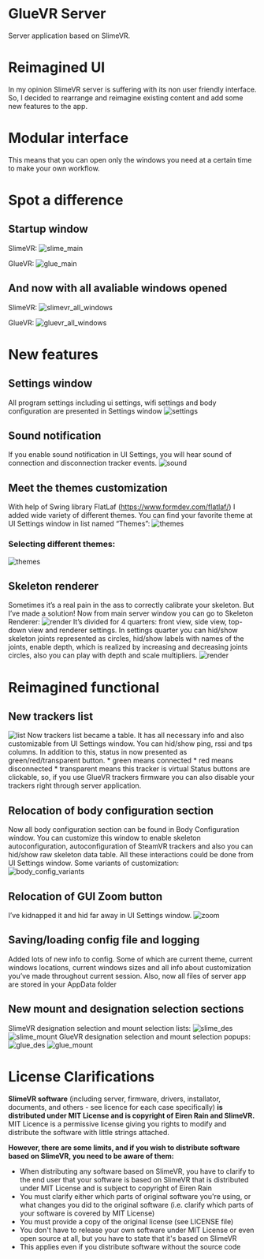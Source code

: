 # GlueVR Server
Server application based on SlimeVR.

# Reimagined UI
In my opinion SlimeVR server is suffering with its non user friendly interface. So, I decided to rearrange and reimagine existing content and add some new features to the app.

# Modular interface
This means that you can open only the windows you need at a certain time to make your own workflow.

# Spot a difference
## Startup window
SlimeVR:
![slime_main](https://user-images.githubusercontent.com/71143870/166464514-8c41a0f3-df83-41b5-8bb0-c2c0d08a127b.png)

GlueVR:
![glue_main](https://user-images.githubusercontent.com/71143870/166464457-0b91f3f8-9901-4784-978f-3b22277fa578.png)

## And now with all avaliable windows opened
SlimeVR:
![slimevr_all_windows](https://user-images.githubusercontent.com/71143870/166464702-6b137e69-41fd-4453-9ca2-7ad3c972ef56.png)

GlueVR:
![gluevr_all_windows](https://user-images.githubusercontent.com/71143870/166464809-dd389370-ed62-4d65-9e27-f27db3c684dc.png)

# New features
## Settings window
All program settings including ui settings, wifi settings and body configuration are presented in Settings window
![settings](https://user-images.githubusercontent.com/71143870/166465147-e9a1fbe5-b259-40ff-ae55-060165d912ec.png)

## Sound notification
If you enable sound notification in UI Settings, you will hear sound of connection and disconnection tracker events.
![sound](https://user-images.githubusercontent.com/71143870/166465306-18b5887b-9c3c-4f74-81c0-7ab4199d5f7e.png)

## Meet the themes customization
With help of Swing library FlatLaf (https://www.formdev.com/flatlaf/) I added wide variety of different themes.
You can find your favorite theme at UI Settings window in list named “Themes”:
![themes](https://user-images.githubusercontent.com/71143870/166465381-804eec2a-25a4-4b8a-a37d-1d9f5a15b68b.png)


### Selecting different themes:
![themes](https://user-images.githubusercontent.com/71143870/166465466-916400c1-20f5-454e-8c95-a526cc59a552.gif)

## Skeleton renderer
Sometimes it’s a real pain in the ass to correctly calibrate your skeleton. But I’ve made a solution!
Now from main server window you can go to Skeleton Renderer:
![render](https://user-images.githubusercontent.com/71143870/166465553-b7a28c61-6b6a-45e3-8bb9-4fd9a9d568bb.gif)
It’s divided for 4 quarters: front view, side view, top-down view and renderer settings.
In settings quarter you can hid/show skeleton joints represented as circles, hid/show labels with names of the joints, enable depth, which is realized by increasing and decreasing joints circles, also you can play with depth and scale multipliers.
![render](https://user-images.githubusercontent.com/71143870/166465693-010f98ef-36a6-4e95-9aa2-8ba0f9f6d0e4.png)

# Reimagined functional
## New trackers list
![list](https://user-images.githubusercontent.com/71143870/166465808-7e726594-18e6-4d96-9aa8-abdaa90926bd.png)
Now trackers list became a table. It has all necessary info and also customizable from UI Settings window. You can hid/show ping, rssi and tps columns.
In addition to this, status in now presented as green/red/transparent button.
	*	green means connected
	*	red means disconnected
	*	transparent means this tracker is virtual
Status buttons are clickable, so, if you use GlueVR trackers firmware you can also disable your trackers right through server application.

## Relocation of body configuration section
Now all body configuration section can be found in Body Configuration window. You can customize this window to enable skeleton autoconfiguration, autoconfiguration of SteamVR trackers and also you can hid/show raw skeleton data table. All these interactions could be done from UI Settings window.
Some variants of customization:
![body_config_variants](https://user-images.githubusercontent.com/71143870/166466179-98643490-a7f0-4610-834f-227845056bf7.png)

## Relocation of GUI Zoom button
I’ve kidnapped it and hid far away in UI Settings window.
![zoom](https://user-images.githubusercontent.com/71143870/166466286-e5f22bc1-235c-4514-8276-48565a4c1e47.png)

## Saving/loading config file and logging
Added lots of new info to config. Some of which are current theme, current windows locations, current windows sizes and all info about customization you’ve made throughout current session.
Also, now all files of server app are stored in your AppData folder 

## New mount and designation selection sections
SlimeVR designation selection and mount selection lists:
![slime_des](https://user-images.githubusercontent.com/71143870/166466616-07fdb4eb-d87a-4533-af7c-dd79a7afab09.png)
![slime_mount](https://user-images.githubusercontent.com/71143870/166466622-81e2e8b0-b6cb-45b9-9a6f-36dfe721bbd9.png)
GlueVR designation selection and mount selection popups:
![glue_des](https://user-images.githubusercontent.com/71143870/166466646-50609a7a-6184-485b-a5ce-32786b16a781.png)
![glue_mount](https://user-images.githubusercontent.com/71143870/166466649-4a5434fc-f1f3-4d6c-ab02-e21ddeac42ff.png)


















# License Clarifications

**SlimeVR software** (including server, firmware, drivers, installator, documents, and others - see licence for each case specifically) **is distributed under MIT License and is copyright of Eiren Rain and SlimeVR.** MIT Licence is a permissive license giving you rights to modify and distribute the software with little strings attached.

**However, there are some limits, and if you wish to distribute software based on SlimeVR, you need to be aware of them:**

* When distributing any software based on SlimeVR, you have to clarify to the end user that your software is based on SlimeVR that is distributed under MIT License and is subject to copyright of Eiren Rain
* You must clarify either which parts of original software you're using, or what changes you did to the original software (i.e. clarify which parts of your software is covered by MIT License)
* You must provide a copy of the original license (see LICENSE file)
* You don't have to release your own software under MIT License or even open source at all, but you have to state that it's based on SlimeVR
* This applies even if you distribute software without the source code
#
